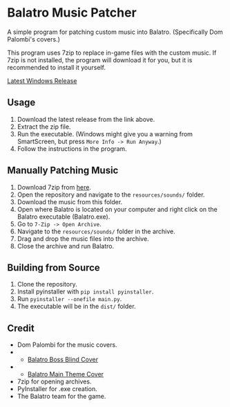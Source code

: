 # Balatro Music Patcher
A simple program for patching custom music into Balatro. (Specifically Dom Palombi's covers.)

This program uses 7zip to replace in-game files with the custom music. If 7zip is not installed, the program will download it for you, but it is
recommended to install it yourself.

[Latest Windows Release]()

## Usage
1. Download the latest release from the link above.
2. Extract the zip file.
3. Run the executable. (Windows might give you a warning from SmartScreen, but press `More Info -> Run Anyway`.)
4. Follow the instructions in the program.

## Manually Patching Music
1. Download 7zip from [here](https://www.7-zip.org/download.html).
2. Open the repository and navigate to the `resources/sounds/` folder.
3. Download the music from this folder.
4. Open where Balatro is located on your computer and right click on the Balatro executable (Balatro.exe).
5. Go to `7-Zip -> Open Archive`.
6. Navigate to the `resources/sounds/` folder in the archive.
7. Drag and drop the music files into the archive.
8. Close the archive and run Balatro.

## Building from Source
1. Clone the repository.
2. Install pyinstaller with `pip install pyinstaller`.
3. Run `pyinstaller --onefile main.py`.
4. The executable will be in the `dist/` folder.

## Credit
- Dom Palombi for the music covers.
- - [Balatro Boss Blind Cover](https://www.youtube.com/watch?v=Uxc0m4GRiuc)
- - [Balatro Main Theme Cover](https://www.youtube.com/watch?v=WJi6m7R8ADY)
- 7zip for opening archives.
- PyInstaller for .exe creation.
- The Balatro team for the game.

